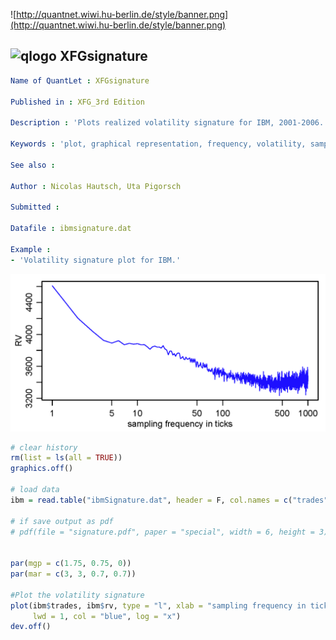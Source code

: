 
![http://quantnet.wiwi.hu-berlin.de/style/banner.png](http://quantnet.wiwi.hu-berlin.de/style/banner.png)

## ![qlogo](http://quantnet.wiwi.hu-berlin.de/graphics/quantlogo.png) **XFGsignature**


```yaml
Name of QuantLet : XFGsignature

Published in : XFG_3rd Edition

Description : 'Plots realized volatility signature for IBM, 2001-2006. Average time between trades: 6.78 seconds.'

Keywords : 'plot, graphical representation, frequency, volatility, sampling'

See also : 

Author : Nicolas Hautsch, Uta Pigorsch

Submitted :

Datafile : ibmsignature.dat

Example :
- 'Volatility signature plot for IBM.'

```

![Picture1](signature.png)

```R
# clear history
rm(list = ls(all = TRUE))
graphics.off()

# load data
ibm = read.table("ibmSignature.dat", header = F, col.names = c("trades", "rv"))

# if save output as pdf
# pdf(file = "signature.pdf", paper = "special", width = 6, height = 3)


par(mgp = c(1.75, 0.75, 0))
par(mar = c(3, 3, 0.7, 0.7))

#Plot the volatility signature
plot(ibm$trades, ibm$rv, type = "l", xlab = "sampling frequency in ticks", ylab = "RV", 
     lwd = 1, col = "blue", log = "x")
dev.off() 

```
